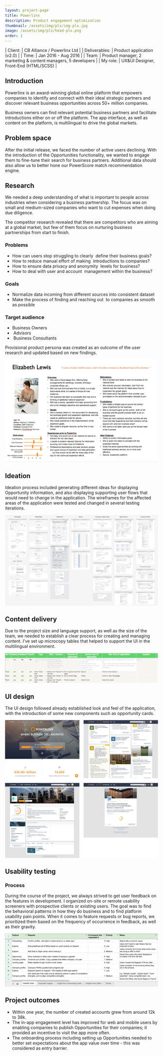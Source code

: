 ```yaml
---
layout: project-page
title: Powerlinx
description: Product engagement optimization
thumbnail: /assets/img/plx/img-plx.jpg
image: /assets/img/plx/head-plx.png
order: 1
---
```


| Client:		| CB Alliance / Powerlinx Ltd |
| Deliverables:	| Product application (v2.0) |
| Time:		    | Jan 2016 - Aug 2016 |
| Team:		    | Product manager, 2 marketing &amp; content managers, 5 developers |
| My role:		| UX&amp;UI Designer, Front-End (HTML/SCSS) |

## Introduction 

Powerlinx is an award-winning global online platform that empowers companies to identify and connect with their ideal 
strategic partners and discover relevant business opportunities across 50+ million companies. 

Business owners can find relevant potential business partners and facilitate introductions either on or off the platform. 
The app interface, as well as content on the platform, is multilingual to drive the global markets.

##  Problem space 

After the initial release, we faced the number of active users declining. 
With the introduction of the Opportunities functionality, we wanted to engage them to fine-tune their search for business partners. 
Additional data should also allow us to better hone our PowerScore match recommendation engine.

## Research

We needed a deep understanding of what is important to people across industries when considering a business partnership. 
The focus was on small and medium-sized companies who want to cut expenses when doing due diligence.

The competitor research revealed that there are competitors who are aiming at a global market, but few of them focus on nurturing business partnerships from start to finish.

### Problems

- How can users stop struggling to clearly  define their business goals?
- How to reduce manual effort of making  introductions to companies?
- How to ensure data privacy and anonymity  levels for business?
- How to deal with user and account  management within the business?

### Goals

- Normalize data incoming from different sources into consistent dataset
- Make the process of finding and reaching out  to companies as smooth as possible

### Target audience

- Business Owners
-  Advisors
-  Business Consultants

Provisional product persona was created as an outcome of the user research and updated based on new findings.

![Provisional persona](/assets/img/plx/plx-persona.jpg)

## Ideation

Ideation process included generating different ideas for displaying Opportunity information, and also displaying supporting user flows that would need to change in the application.
The wireframes for the affected areas of the application were tested and changed in several testing iterations.

![Wireframes](/assets/img/plx/plx-wf.jpg)

## Content delivery

Due to the project size and language support, as well as the size of the team, we needed to establish a clear process for creating and managing content. I’ve set up microcopy tables that helped to support the UI in the multilingual environment.

![Microcopy table](/assets/img/plx/plx-mct.jpg)

## UI design

The UI design followed already established look and feel of the application, with the introduction of some new components such as opportunity cards.

![UI screens](/assets/img/plx/plx-ui.jpg)

## Usability testing

### Process

During the course of the project, we always strived to get user feedback on the features in development. I organized on-site or remote usability screeners with prospective clients or existing users. The goal was to find the behavioral patterns in how they do business and to find platform usability pain points.
When it comes to feature requests or bug reports, we prioritized them based on the frequency of occurrence in feedback, as well as their gravity.

![Usability findings](/assets/img/plx/plx-ut.jpg)

## Project outcomes

- Within one year, the number of created accounts grew from around 12k to 38k.
- The in-app engagement level has improved for web and mobile users by enabling companies to publish Opportunities for their companies; it provided an incentive to visit the app more often.
- The onboarding process including setting up Opportunities needed to better set expectations about the app value over time - this was considered as entry barrier.